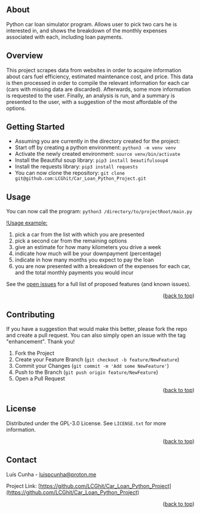 <!-- ABOUT -->
## About

Python car loan simulator program. Allows user to pick two cars he is interested in, and shows the breakdown of the monthly expenses associated with each, including loan payments.


<!-- OVERVIEW -->
## Overview
This project scrapes data from websites in order to acquire information about cars fuel efficiency, estimated maintenance cost, and price. This data is then processed in order to compile the relevant information for each car (cars with missing data are discarded). Afterwards, some more information is requested to the user. Finally, an analysis is run, and a summary is presented to the user, with a suggestion of the most affordable of the options.


<!-- GETTING STARTED -->
## Getting Started

- Assuming you are currently in the directory created for the project:
- Start off by creating a python environment: ```python3 -m venv venv```
- Activate the newly created environment: ```source venv/bin/activate```
- Install the Beautiful soup library: ```pip3 install beautifulsoup4```
- Install the requests library: ```pip3 install requests```
- You can now clone the repository: ```git clone git@github.com:LCGhit/Car_Loan_Python_Project.git```


<!-- USAGE EXAMPLES -->
## Usage

You can now call the program: ```python3 /directory/to/projectRoot/main.py```

[!Usage example: ](demo.cast)

1) pick a car from the list with which you are presented
2) pick a second car from the remaining options
3) give an estimate for how many kilometers you drive a week
4) indicate how much will be your downpayment (percentage)
5) indicate in how many months you expect to pay the loan
6) you are now presented with a breakdown of the expenses for each car, and the total monthly payments you would incur


See the [open issues](https://github.com/LCGhit/Car_Loan_Python_Project/issues) for a full list of proposed features (and known issues).

<p align="right">(<a href="#readme-top">back to top</a>)</p>



<!-- CONTRIBUTING -->
## Contributing

If you have a suggestion that would make this better, please fork the repo and create a pull request. You can also simply open an issue with the tag "enhancement".
Thank you!

1. Fork the Project
2. Create your Feature Branch (`git checkout -b feature/NewFeature`)
3. Commit your Changes (`git commit -m 'Add some NewFeature'`)
4. Push to the Branch (`git push origin feature/NewFeature`)
5. Open a Pull Request

<p align="right">(<a href="#readme-top">back to top</a>)</p>



<!-- LICENSE -->
## License

Distributed under the GPL-3.0 License. See `LICENSE.txt` for more information.

<p align="right">(<a href="#readme-top">back to top</a>)</p>



<!-- CONTACT -->
## Contact

Luís Cunha - luispcunha@proton.me

Project Link: [https://github.com/LCGhit/Car_Loan_Python_Project](https://github.com/LCGhit/Car_Loan_Python_Project)

<p align="right">(<a href="#readme-top">back to top</a>)</p>
